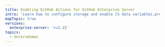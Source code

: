 ```yaml
---
title: Enabling GitHub Actions for GitHub Enterprise Server
intro: 'Learn how to configure storage and enable {% data variables.product.prodname_actions %} on {% data variables.product.prodname_ghe_server %}.'
mapTopic: true
versions:
  enterprise-server: '>=2.22'
topics:
  - Unternehmen
---
```


